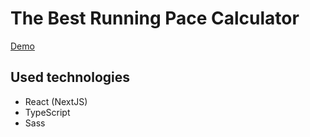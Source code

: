 The Best Running Pace Calculator
==================================

[Demo](https://pace.stefanbartko.sk)

Used technologies
-----------------
- React (NextJS)
- TypeScript
- Sass

